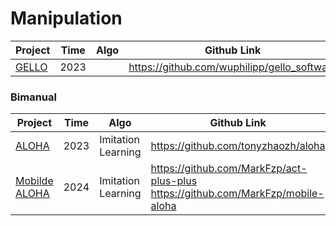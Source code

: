 # Manipulation

| Project                                          | Time | Algo | Github Link                                 | Conference |
| ------------------------------------------------ | ---- | ---- | ------------------------------------------- | ---------- |
| [GELLO](https://wuphilipp.github.io/gello_site/) | 2023 |      | https://github.com/wuphilipp/gello_software |            |



### Bimanual

| Project                                         | Time | Algo               | Github Link                                                  | Conference |
| ----------------------------------------------- | ---- | ------------------ | ------------------------------------------------------------ | ---------- |
| [ALOHA](https://tonyzhaozh.github.io/aloha/)    | 2023 | Imitation Learning | https://github.com/tonyzhaozh/aloha                          | RSS        |
| [Mobilde ALOHA](https://mobile-aloha.github.io) | 2024 | Imitation Learning | https://github.com/MarkFzp/act-plus-plus<br />https://github.com/MarkFzp/mobile-aloha |            |


